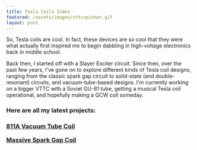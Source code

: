 ```yaml
---
title: Tesla Coils Index
featured: /assets/images/vttcspinner.gif
layout: post
---
```


<p>So, Tesla coils are cool. In fact, these devices are so cool that they were what actually first inspired me
to begin dabbling in high-voltage electronics back in middle school.</p>

<p>Back then, I started off with a Slayer Exciter circuit. Since then, over the past few years, I've gone on to
explore different kinds of Tesla coil designs, ranging from the classic spark gap circuit to solid-state (and double-
  resonant) circuits, and vacuum-tube-based designs. I'm currently working on a bigger VTTC with a Soviet GU-81 tube,
  getting a musical Tesla coil operational, and hopefully making a QCW coil someday.</p>

<p></p>

<h3>Here are all my latest projects:<h3>

<p></p>

[811A Vacuum Tube Coil](https://ctychen.github.io/2019/11/19/vttc.html)

<p></p>

[Massive Spark Gap Coil]()

<p></p>
